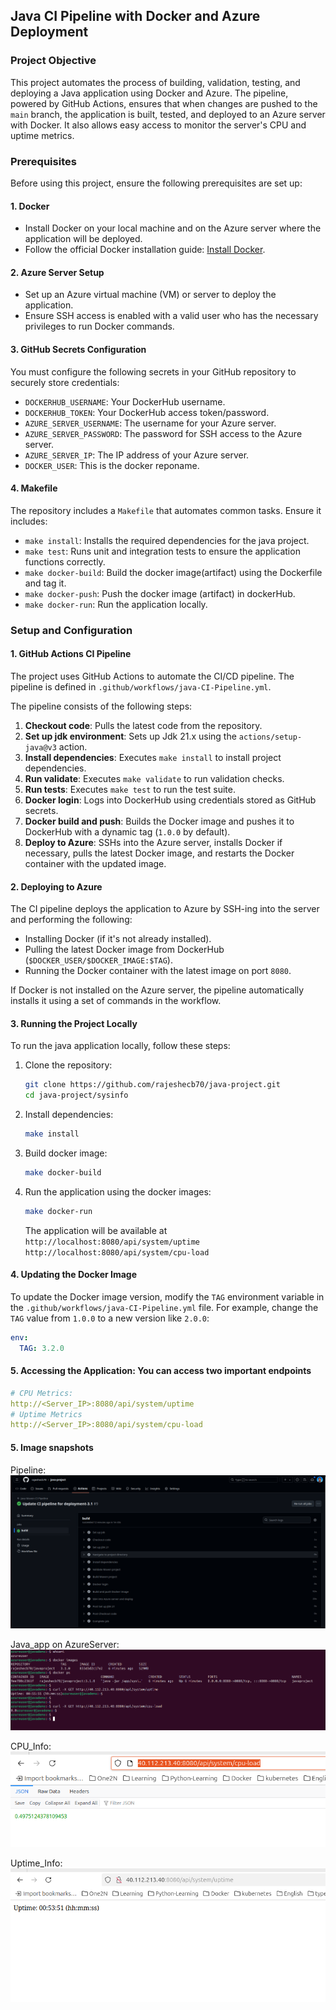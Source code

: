 ## Java CI Pipeline with Docker and Azure Deployment

### Project Objective

This project automates the process of building, validation, testing, and deploying a Java application using Docker and Azure. The pipeline, powered by GitHub Actions, ensures that when changes are pushed to the `main` branch, the application is built, tested, and deployed to an Azure server with Docker. It also allows easy access to monitor the server's CPU and uptime metrics.

### Prerequisites

Before using this project, ensure the following prerequisites are set up:

#### 1. **Docker**
   - Install Docker on your local machine and on the Azure server where the application will be deployed.
   - Follow the official Docker installation guide: [Install Docker](https://docs.docker.com/engine/install/ubuntu/).

#### 2. **Azure Server Setup**
   - Set up an Azure virtual machine (VM) or server to deploy the application.
   - Ensure SSH access is enabled with a valid user who has the necessary privileges to run Docker commands.

#### 3. **GitHub Secrets Configuration**
   You must configure the following secrets in your GitHub repository to securely store credentials:
   - `DOCKERHUB_USERNAME`: Your DockerHub username.
   - `DOCKERHUB_TOKEN`: Your DockerHub access token/password.
   - `AZURE_SERVER_USERNAME`: The username for your Azure server.
   - `AZURE_SERVER_PASSWORD`: The password for SSH access to the Azure server.
   - `AZURE_SERVER_IP`: The IP address of your Azure server.
   - `DOCKER_USER`: This is the docker reponame.

#### 4. **Makefile**
   The repository includes a `Makefile` that automates common tasks. Ensure it includes:
   - `make install`: Installs the required dependencies for the java project.
   - `make test`: Runs unit and integration tests to ensure the application functions correctly.
   - `make docker-build`: Build the docker image(artifact) using the Dockerfile and tag it.
   - `make docker-push`: Push the docker image (artifact) in dockerHub.
   - `make docker-run`: Run the application locally.

### Setup and Configuration

#### 1. **GitHub Actions CI Pipeline**
   The project uses GitHub Actions to automate the CI/CD pipeline. The pipeline is defined in `.github/workflows/java-CI-Pipeline.yml`.

   The pipeline consists of the following steps:
   1. **Checkout code**: Pulls the latest code from the repository.
   2. **Set up jdk environment**: Sets up Jdk 21.x using the `actions/setup-java@v3` action.
   3. **Install dependencies**: Executes `make install` to install project dependencies.
   4. **Run validate**: Executes `make validate` to run validation checks.
   5. **Run tests**: Executes `make test` to run the test suite.
   6. **Docker login**: Logs into DockerHub using credentials stored as GitHub secrets.
   7. **Docker build and push**: Builds the Docker image and pushes it to DockerHub with a dynamic tag (`1.0.0` by default).
   8. **Deploy to Azure**: SSHs into the Azure server, installs Docker if necessary, pulls the latest Docker image, and restarts the Docker container with the updated image.

#### 2. **Deploying to Azure**
   The CI pipeline deploys the application to Azure by SSH-ing into the server and performing the following:
   - Installing Docker (if it's not already installed).
   - Pulling the latest Docker image from DockerHub (`$DOCKER_USER/$DOCKER_IMAGE:$TAG`).
   - Running the Docker container with the latest image on port `8080`.

   If Docker is not installed on the Azure server, the pipeline automatically installs it using a set of commands in the workflow.

#### 3. **Running the Project Locally**
   To run the java application locally, follow these steps:

   1. Clone the repository:
      ```bash
      git clone https://github.com/rajeshecb70/java-project.git
      cd java-project/sysinfo
      ```

   2. Install dependencies:
      ```bash
      make install
      ```

   3. Build docker image:
      ```bash
      make docker-build
      ```
   4. Run the application using the docker images:
      ```bash
      make docker-run
      ```
      The application will be available at `http://localhost:8080/api/system/uptime` `http://localhost:8080/api/system/cpu-load`

#### 4. **Updating the Docker Image**
   To update the Docker image version, modify the `TAG` environment variable in the `.github/workflows/java-CI-Pipeline.yml` file. For example, change the `TAG` value from `1.0.0` to a new version like `2.0.0`:
   ```yaml
   env:
     TAG: 3.2.0
   ```
#### 5. **Accessing the Application: You can access two important endpoints**
```yaml
# CPU Metrics:
http://<Server_IP>:8080/api/system/uptime
# Uptime Metrics
http://<Server_IP>:8080/api/system/cpu-load
```
#### 5. **Image snapshots**
Pipeline: ![Pipeline](snapshots/java-pipeline.png)

Java_app on AzureServer: ![javaappResult on AzureServer](snapshots/result_inside_azure_server.png)

CPU_Info: 
![javaServer_cpuload.png](snapshots/javaServer_cpuload.png)

Uptime_Info: 
![javaServer_uptime.png](snapshots/javaServer_uptime.png)
